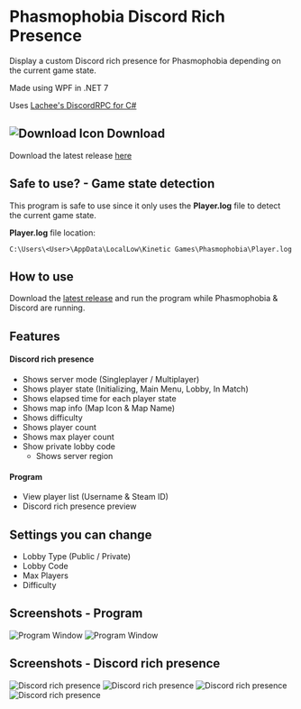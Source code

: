 # Phasmophobia Discord Rich Presence
Display a custom Discord rich presence for Phasmophobia depending on the current game state.

Made using WPF in .NET 7

Uses [Lachee's DiscordRPC for C#](https://github.com/Lachee/discord-rpc-csharp)<br>

## ![Download Icon](https://i.imgur.com/TpnrFSH.png) Download
Download the latest release [here](https://github.com/ZehsTeam/PhasmophobiaDiscordRPC/releases)

## Safe to use? - Game state detection

This program is safe to use since it only uses the **Player.log** file to detect the current game state.

**Player.log** file location:
```
C:\Users\<User>\AppData\LocalLow\Kinetic Games\Phasmophobia\Player.log
```

## How to use
Download the [latest release](https://github.com/ZehsTeam/PhasmophobiaDiscordRPC/releases) and run the program while Phasmophobia & Discord are running.

## Features
#### Discord rich presence
- Shows server mode (Singleplayer / Multiplayer)
- Shows player state (Initializing, Main Menu, Lobby, In Match)
- Shows elapsed time for each player state
- Shows map info (Map Icon & Map Name)
- Shows difficulty
- Shows player count
- Shows max player count
- Show private lobby code
  - Shows server region
 
#### Program
- View player list (Username & Steam ID)
- Discord rich presence preview

## Settings you can change
- Lobby Type (Public / Private)
- Lobby Code
- Max Players
- Difficulty

## Screenshots - Program
![Program Window](https://i.imgur.com/zNgQfXA.png)
![Program Window](https://i.imgur.com/q3fb69j.png)
## Screenshots - Discord rich presence
![Discord rich presence](https://i.imgur.com/cWVDidl.png)
![Discord rich presence](https://i.imgur.com/flXtT3h.png)
![Discord rich presence](https://i.imgur.com/jD4CkAL.png)
![Discord rich presence](https://i.imgur.com/LvPTykr.png)
